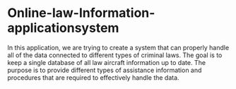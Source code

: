 # Online-law-Information-applicationsystem
In this application, we are trying to create a system that can properly handle all of the data connected to different types of criminal laws. The goal is to keep a single database of all law aircraft information up to date. The purpose is to provide different types of assistance information and procedures that are required to effectively handle the data.

